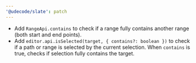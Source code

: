 ```yaml
---
'@udecode/slate': patch
---
```


- Add `RangeApi.contains` to check if a range fully contains another range (both start and end points).
- Add `editor.api.isSelected(target, { contains?: boolean })` to check if a path or range is selected by the current selection. When `contains` is true, checks if selection fully contains the target.

